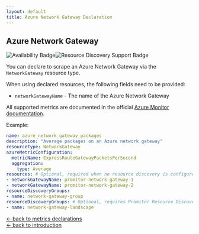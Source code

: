 ```yaml
---
layout: default
title: Azure Network Gateway Declaration
---
```


## Azure Network Gateway

![Availability Badge](https://img.shields.io/badge/Available%20Starting-v2.0-green.svg)![Resource Discovery Support Badge](https://img.shields.io/badge/Support%20for%20Resource%20Discovery-Yes-green.svg)

You can declare to scrape an Azure Network Gateway via the `NetworkGateway` resource
type.

When using declared resources, the following fields need to be provided:

- `networkGatewayName` - The name of the Azure Network Gateway

All supported metrics are documented in the official [Azure Monitor documentation](https://docs.microsoft.com/en-us/azure/azure-monitor/platform/metrics-supported#microsoftnetworkvirtualnetworkgateways).

Example:

```yaml
name: azure_network_gateway_packages
description: "Average packages on an Azure network gateway"
resourceType: NetworkGateway
azureMetricConfiguration:
  metricName: ExpressRouteGatewayPacketsPerSecond
  aggregation:
    type: Average
resources: # Optional, required when no resource discovery is configured
- networkGatewayName: promitor-network-gateway-1
- networkGatewayName: promitor-network-gateway-2
resourceDiscoveryGroups:
- name: network-gateway-group
resourceDiscoveryGroups: # Optional, requires Promitor Resource Discovery agent (https://promitor.io/concepts/how-it-works#using-resource-discovery)
- name: network-gateway-landscape
```

<!-- markdownlint-disable MD033 -->
[&larr; back to metrics declarations](/configuration/v2.x/metrics)<br />
[&larr; back to introduction](/)
<!-- markdownlint-enable -->
